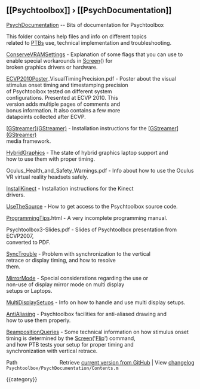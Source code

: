## [[Psychtoolbox]] &#8250; [[PsychDocumentation]]

[PsychDocumentation](PsychDocumentation) -- Bits of documentation for Psychtoolbox  
  
This folder contains help files and info on different topics  
related to [PTBs](PTBs) use, technical implementation and troubleshooting.  
  
[ConserveVRAMSettings](ConserveVRAMSettings)   - Explanation of some flags that you can use to  
                         enable special workarounds in [Screen](Screen)() for  
                         broken graphics drivers or hardware.  
  
[ECVP2010Poster](ECVP2010Poster)\_VisualTimingPrecision.pdf - Poster about the visual  
                         stimulus onset timing and timestamping precision  
                         of Psychtoolbox tested on different system  
                         configurations. Presented at ECVP 2010. This  
                         version adds multiple pages of comments and  
                         bonus information. It also contains a few more  
                         datapoints collected after ECVP.  
  
[[GStreamer](GStreamer)][(GStreamer)]((GStreamer))              - Installation instructions for the [[GStreamer](GStreamer)][(GStreamer)]((GStreamer))  
                         media framework.  
  
[HybridGraphics](HybridGraphics)         - The state of hybrid graphics laptop support and  
                         how to use them with proper timing.  
  
Oculus\_Health\_and\_Safety\_Warnings.pdf - Info about how to use the Oculus  
                         VR virtual reality headsets safely.  
  
[InstallKinect](InstallKinect)          - Installation instructions for the Kinect  
                         drivers.  
  
[UseTheSource](UseTheSource)           - How to get access to the Psychtoolbox source code.  
  
[ProgrammingTips](ProgrammingTips).html   - A very incomplete programming manual.  
  
Psychtoolbox3-Slides.pdf - Slides of Psychtoolbox presentation from ECVP2007,  
                           converted to PDF.  
  
[SyncTrouble](SyncTrouble)            - Problem with synchronization to the vertical  
                         retrace or display timing, and how to resolve  
                         them.  
  
[MirrorMode](MirrorMode)             - Special considerations regarding the use or  
                         non-use of display mirror mode on multi display  
                         setups or Laptops.  
  
[MultiDisplaySetups](MultiDisplaySetups)     - Info on how to handle and use multi display setups.  
  
[AntiAliasing](AntiAliasing)           - Psychtoolbox facilities for anti-aliased drawing and  
                         how to use them properly.  
  
[BeampositionQueries](BeampositionQueries)    - Some technical information on how stimulus onset  
                         timing is determined by the [Screen](Screen)('[Flip](Flip)') command,  
                         and how PTB tests your setup for proper timing and  
                         synchronization with vertical retrace.  




<div class="code_header" style="text-align:right;">
  <span style="float:left;">Path&nbsp;&nbsp;</span> <span class="counter">Retrieve <a href=
  "https://raw.github.com/Psychtoolbox-3/Psychtoolbox-3/beta/Psychtoolbox/PsychDocumentation/Contents.m">current version from GitHub</a> | View <a href=
  "https://github.com/Psychtoolbox-3/Psychtoolbox-3/commits/beta/Psychtoolbox/PsychDocumentation/Contents.m">changelog</a></span>
</div>
<div class="code">
  <code>Psychtoolbox/PsychDocumentation/Contents.m</code>
</div>

{{category}}